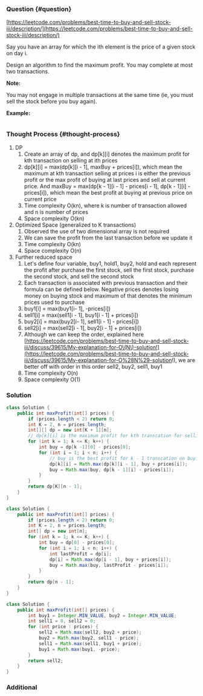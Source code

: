 ### Question {#question}

[https://leetcode.com/problems/best-time-to-buy-and-sell-stock-iii/description/](https://leetcode.com/problems/best-time-to-buy-and-sell-stock-iii/description/)

Say you have an array for which the ith element is the price of a given stock on day i.

Design an algorithm to find the maximum profit. You may complete at most two transactions.

**Note:**

You may not engage in multiple transactions at the same time \(ie, you must sell the stock before you buy again\).

**Example:**

```

```

### Thought Process {#thought-process}

1. DP
   1. Create an array of dp, and dp\[k\]\[i\] denotes the maximum profit for kth transaction on selling at ith prices
   2. dp\[k\]\[i\] = max\(dp\[k\]\[i - 1\], maxBuy + prices\[i\]\), which mean the maximum at kth transaction selling at prices i is either the previous profit or the max profit of buying at last prices and sell at current price. And maxBuy = max\(dp\[k - 1\]\[i - 1\] - prices\[i - 1\], dp\[k - 1\]\[i\] - prices\[i\]\), which mean the best profit at buying at previous price on current price
   3. Time complexity O\(kn\), where k is number of transaction allowed and n is number of prices
   4. Space complexity O\(kn\)
2. Optimized Space \(generalized to K transactions\)
   1. Observed the use of two dimensional array is not required
   2. We can save the profit from the last transaction before we update it
   3. Time complexity O\(kn\)
   4. Space complexity O\(n\)
3. Further reduced space
   1. Let's define four variable, buy1, hold1, buy2, hold and each represent the profit after purchase the first stock, sell the first stock, purchase the second stock, and sell the second stock
   2. Each transaction is associated with previous transaction and their formula can be defined below. Negative prices denotes losing money on buying stock and maximum of that denotes the minimum prices used to purchase
   3. buy1\[i\] = max\(buy1\[i- 1\], -prices\[i\]\)
   4. sell1\[i\] = max\(sell1\[i - 1\], buy1\[i - 1\] + prices\[i\]\)
   5. buy2\[i\] = max\(buy2\[i- 1\], sell1\[i - 1\] - prices\[i\]\)
   6. sell2\[i\] = max\(sell2\[i - 1\], buy2\[i - 1\] + prices\[i\]\)
   7. Although we can keep the order, explained here [https://leetcode.com/problems/best-time-to-buy-and-sell-stock-iii/discuss/39615/My-explanation-for-O\(N\)-solution!](https://leetcode.com/problems/best-time-to-buy-and-sell-stock-iii/discuss/39615/My-explanation-for-O%28N%29-solution!), we are better off with order in this order sell2, buy2, sell1, buy1
   8. Time complexity O\(n\)
   9. Space complexity O\(1\)

### Solution

```java
class Solution {
    public int maxProfit(int[] prices) {
        if (prices.length < 2) return 0;
        int K = 2, n = prices.length;
        int[][] dp = new int[K + 1][n];
        // dp[k][i] is the maximum profit for kth transcation for selling at ith prices
        for (int k = 1; k <= K; k++) {
            int buy = dp[k -1][0] - prices[0];
            for (int i = 1; i < n; i++) {
                // buy is the best profit for k - 1 transcation on buying at i - 1 price
                dp[k][i] = Math.max(dp[k][i - 1], buy + prices[i]);
                buy = Math.max(buy, dp[k - 1][i] - prices[i]);
            }
        }
        return dp[K][n - 1];
    }
}
```

```java
class Solution {
    public int maxProfit(int[] prices) {
        if (prices.length < 2) return 0;
        int K = 2, n = prices.length;
        int[] dp = new int[n];
        for (int k = 1; k <= K; k++) {
            int buy = dp[0] - prices[0];
            for (int i = 1; i < n; i++) {
                int lastProfit = dp[i];
                dp[i] = Math.max(dp[i - 1], buy + prices[i]);
                buy = Math.max(buy, lastProfit - prices[i]);
            }
        }
        return dp[n - 1];
    }
}
```

```java
class Solution {
    public int maxProfit(int[] prices) {
        int buy1 = Integer.MIN_VALUE, buy2 = Integer.MIN_VALUE;
        int sell1 = 0, sell2 = 0;
        for (int price : prices) {
            sell2 = Math.max(sell2, buy2 + price);
            buy2 = Math.max(buy2, sell1 - price);
            sell1 = Math.max(sell1, buy1 + price);
            buy1 = Math.max(buy1, -price);
        }
        return sell2;
    }
}
```

### Additional



